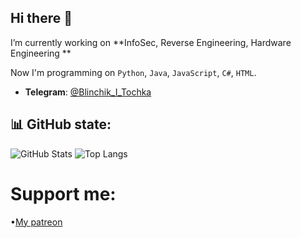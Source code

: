 ## Hi there 👋

I’m currently working on **InfoSec, Reverse Engineering, Hardware Engineering **

Now I'm programming on `Python`, `Java`, `JavaScript`, `C#`, `HTML`.

- **Telegram**: [@Blinchik_I_Tochka](https://t.me/@Blinchik_I_Tochka)

<!--
**DeepBlackHole/DeepBlackHole** is a ✨ _special_ ✨ repository because its `README.md` (this file) appears on your GitHub profile.

Here are some ideas to get you started:


- 🌱 I’m currently learning ...
- 👯 I’m looking to collaborate on ...
- 🤔 I’m looking for help with ...
- 💬 Ask me about ...
- 📫 How to reach me: ...
- 😄 Pronouns: ...
- ⚡ Fun fact: ...
-->
## 📊 GitHub state:
![GitHub Stats](https://github-readme-stats.vercel.app/api?username=DeepBlackHole&show_icons=true&theme=radical)
![Top Langs](https://github-readme-stats.vercel.app/api/top-langs/?username=DeepBlackHole&layout=compact&theme=radical)

# Support me:
•[My patreon](https://www.patreon.com/c/DeepBlackHole/membership)


